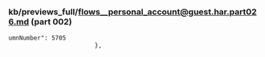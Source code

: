 ### kb/previews_full/flows__personal_account@guest.har.part026.md (part 002)

```md
umnNumber": 5705
                        },
            
```

```
